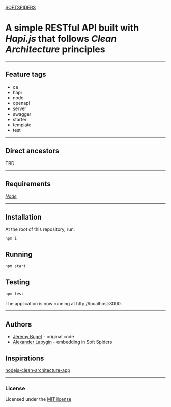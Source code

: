 
[SOFTSPIDERS](https://github.com/softspiders/softspiders)

# A simple RESTful API built with *Hapi.js* that follows *Clean Architecture* principles

---

## Feature tags

- ca
- hapi
- node
- openapi
- server
- swagger
- starter
- template
- test


---

## Direct ancestors

TBD

---

## Requirements

[*Node*](https://nodejs.org/en/download/package-manager/)

---

## Installation

At the root of this repository, run:

```sh
npm i
```

## Running

```sh
npm start
```

## Testing

```sh
npm test
```

The application is now running at http://localhost:3000.  

---

## Authors

- [Jérémy Buget](https://github.com/jbuget) - original code
- [Alexander Lapygin](https://github.com/AlexanderLapygin) - embedding in Soft Spiders


## Inspirations

[nodejs-clean-architecture-app](https://github.com/jbuget/nodejs-clean-architecture-app)

---

### License

Licensed under the [MIT license](./LICENSE)
